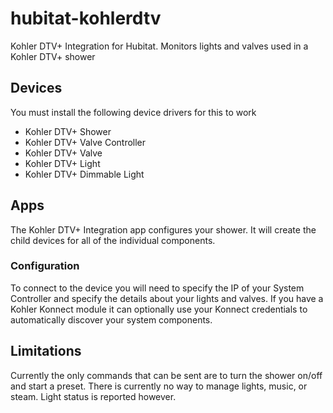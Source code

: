 # hubitat-kohlerdtv
Kohler DTV+ Integration for Hubitat. Monitors lights and valves used in a Kohler DTV+ shower
 
## Devices
You must install the following device drivers for this to work
* Kohler DTV+ Shower
* Kohler DTV+ Valve Controller
* Kohler DTV+ Valve
* Kohler DTV+ Light
* Kohler DTV+ Dimmable Light

## Apps
The Kohler DTV+ Integration app configures your shower. It will create the child devices for all of the individual components.

### Configuration
To connect to the device you will need to specify the IP of your System Controller and specify the details about your lights and valves. If you have a Kohler Konnect module it can optionally use your Konnect credentials to automatically discover your system components.

## Limitations
Currently the only commands that can be sent are to turn the shower on/off and start a preset. There is currently no way to manage lights, music, or steam. Light status is reported however.